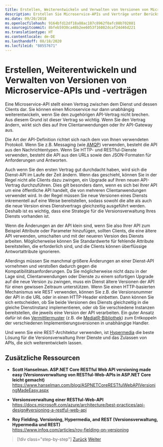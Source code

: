 ```yaml
---
title: Erstellen, Weiterentwickeln und Verwalten von Versionen von Microservice-APIs und -verträgen
description: Erstellen Sie Microservice-APIs und Verträge unter Berücksichtigung von Weiterentwicklung und Versionsverwaltung angesichts der Tatsache, dass Anforderungen sich ändern.
ms.date: 09/20/2018
ms.openlocfilehash: 9164bfd12df18a88ac187c8962f0afc80b702881
ms.sourcegitcommit: 8bfeb5930ca48b2ee6053f16082dcaf24d46d221
ms.translationtype: HT
ms.contentlocale: de-DE
ms.lasthandoff: 08/18/2020
ms.locfileid: "88557671"
---
```

# <a name="creating-evolving-and-versioning-microservice-apis-and-contracts"></a>Erstellen, Weiterentwickeln und Verwalten von Versionen von Microservice-APIs und -verträgen

Eine Microservice-API stellt einen Vertrag zwischen dem Dienst und dessen Clients dar. Sie können einen Microservice nur dann unabhängig weiterentwickeln, wenn Sie den zugehörigen API-Vertrag nicht brechen. Aus diesem Grund ist dieser Vertrag so wichtig. Wenn Sie den Vertrag ändern, wirkt sich dies auf Ihre Clientanwendungen oder Ihr API-Gateway aus.

Die Art der API-Definition richtet sich nach dem von Ihnen verwendeten Protokoll. Wenn Sie z.B. Messaging (wie [AMQP](http://www.amqp.org/)) verwenden, besteht die API aus den Nachrichtentypen. Wenn Sie HTTP- und RESTful-Dienste verwenden, besteht die API aus den URLs sowie den JSON-Formaten für Anforderungen und Antworten.

Auch wenn Sie den ersten Vertrag gut durchdacht haben, wird sich die Dienst-API im Laufe der Zeit ändern. Wenn das geschieht, können Sie in der Regel nicht alle Clients dazu zwingen, ein Upgrade auf Ihren neuen API-Vertrag durchzuführen. Dies gilt besonders dann, wenn es sich bei Ihrer API um eine öffentliche API handelt, die von mehreren Clientanwendungen verwendet wird. In der Regel müssen Sie neue Versionen eines Diensts inkrementell auf eine Weise bereitstellen, sodass sowohl die alte als auch die neue Version eines Dienstvertrags gleichzeitig ausgeführt werden. Deshalb ist es wichtig, dass eine Strategie für die Versionsverwaltung Ihres Diensts vorhanden ist.

Wenn die Änderungen an der API klein sind, wenn Sie also Ihrer API zum Beispiel Attribute oder Parameter hinzufügen, sollten Clients, die eine ältere API verwenden, umschalten und mit der neueren Version des Diensts arbeiten. Möglicherweise können Sie Standardwerte für fehlende Attribute bereitstellen, die erforderlich sind, und die Clients können überflüssige Antwortattribute ignorieren.

Allerdings müssen Sie manchmal größere Änderungen an einer Dienst-API vornehmen und verstoßen dadurch gegen die Kompatibilitätsanforderungen. Da Sie möglicherweise nicht dazu in der Lage sind, Clientanwendungen oder Dienste zu einem sofortigen Upgrade auf die neue Version zu zwingen, muss ein Dienst ältere Versionen der API für einen gewissen Zeitraum unterstützen. Wenn Sie einen HTTP-basierten Mechanismus wie REST verwenden, können Sie z.B. die Versionsnummer der API in die URL oder in einen HTTP-Header einbetten. Dann können Sie sich entscheiden, ob Sie beide Versionen des Diensts gleichzeitig in die gleiche Dienstinstanz implementieren, oder ob Sie verschiedene Instanzen bereitstellen, die jeweils eine Version der API verarbeiten. Ein guter Ansatz dafür ist das [Vermittlermuster](https://en.wikipedia.org/wiki/Mediator_pattern) (z.B. die [MediatR-Bibliothek](https://github.com/jbogard/MediatR)) zum Entkoppeln der verschiedenen Implementierungsversionen in unabhängige Handler.

Und wenn Sie eine REST-Architektur verwenden, ist [Hypermedia](https://www.infoq.com/articles/mark-baker-hypermedia) die beste Lösung für die Versionsverwaltung Ihrer Dienste und das Zulassen von APIs, die sich weiterentwickeln lassen.

## <a name="additional-resources"></a>Zusätzliche Ressourcen

- **Scott Hanselman. ASP.NET Core RESTful Web API versioning made easy (Versionsverwaltung von RESTful-Web-APIs in ASP.NET Core leicht gemacht)**  \
  <https://www.hanselman.com/blog/ASPNETCoreRESTfulWebAPIVersioningMadeEasy.aspx>

- **Versionsverwaltung einer RESTful-Web-API** \
  <https://docs.microsoft.com/azure/architecture/best-practices/api-design#versioning-a-restful-web-api>

- **Roy Fielding. Versioning, Hypermedia, and REST (Versionsverwaltung, Hypermedia und REST)**  \
  <https://www.infoq.com/articles/roy-fielding-on-versioning>

>[!div class="step-by-step"]
>[Zurück](asynchronous-message-based-communication.md)
>[Weiter](microservices-addressability-service-registry.md)

